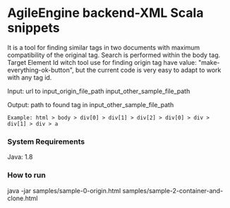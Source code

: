 # AgileEngine backend-XML Scala snippets

It is a tool for finding similar tags in two documents with maximum compatibility of the original tag.
Search is performed within the body tag.
Target Element Id witch tool use for finding origin tag have value: "make-everything-ok-button", but the current code is very easy to adapt to work with any tag id.
 
 
Input: url to input_origin_file_path input_other_sample_file_path

Output: path to found tag in input_other_sample_file_path 

    Example: html > body > div[0] > div[1] > div[2] > div[0] > div > div[1] > div > a

### System Requirements 
Java: 1.8

### How to run 
java -jar samples/sample-0-origin.html samples/sample-2-container-and-clone.html 
